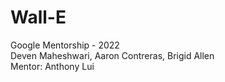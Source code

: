 # Wall-E
Google Mentorship - 2022  
Deven Maheshwari, Aaron Contreras, Brigid Allen  
Mentor: Anthony Lui  
